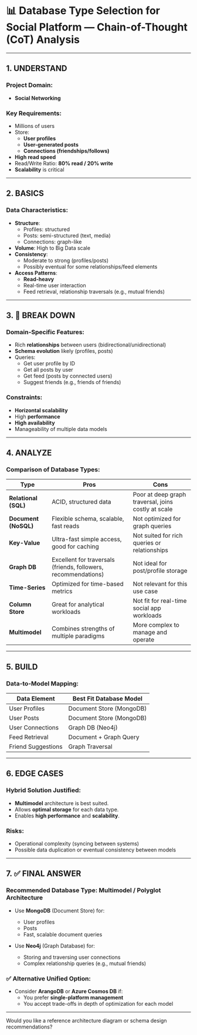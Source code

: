 # 📊 Database Type Selection for Social Platform — Chain-of-Thought (CoT) Analysis

---

## 1. UNDERSTAND

### Project Domain:
- **Social Networking**

### Key Requirements:
- Millions of users
- Store:
  - **User profiles**
  - **User-generated posts**
  - **Connections (friendships/follows)**
- **High read speed**
- Read/Write Ratio: **80% read / 20% write**
- **Scalability** is critical

---

## 2. BASICS

### Data Characteristics:
- **Structure**:
  - Profiles: structured
  - Posts: semi-structured (text, media)
  - Connections: graph-like
- **Volume**: High to Big Data scale
- **Consistency**:
  - Moderate to strong (profiles/posts)
  - Possibly eventual for some relationships/feed elements
- **Access Patterns**:
  - **Read-heavy**
  - Real-time user interaction
  - Feed retrieval, relationship traversals (e.g., mutual friends)

---

## 3. 🧩 BREAK DOWN

### Domain-Specific Features:
- Rich **relationships** between users (bidirectional/unidirectional)
- **Schema evolution** likely (profiles, posts)
- Queries:
  - Get user profile by ID
  - Get all posts by user
  - Get feed (posts by connected users)
  - Suggest friends (e.g., friends of friends)

### Constraints:
- **Horizontal scalability**
- High **performance**
- **High availability**
- Manageability of multiple data models

---

## 4. ANALYZE

### Comparison of Database Types:

| Type                 | Pros                                                                  | Cons                                                           |
|----------------------|-----------------------------------------------------------------------|----------------------------------------------------------------|
| **Relational (SQL)** | ACID, structured data                                                 | Poor at deep graph traversal, joins costly at scale            |
| **Document (NoSQL)** | Flexible schema, scalable, fast reads                                 | Not optimized for graph queries                                |
| **Key-Value**        | Ultra-fast simple access, good for caching                            | Not suited for rich queries or relationships                   |
| **Graph DB**         | Excellent for traversals (friends, followers, recommendations)        | Not ideal for post/profile storage                             |
| **Time-Series**      | Optimized for time-based metrics                                      | Not relevant for this use case                                 |
| **Column Store**     | Great for analytical workloads                                        | Not fit for real-time social app workloads                     |
| **Multimodel**       | Combines strengths of multiple paradigms                              | More complex to manage and operate                             |

---

## 5. BUILD

### Data-to-Model Mapping:

| Data Element        | Best Fit Database Model  |
|---------------------|--------------------------|
| User Profiles       | Document Store (MongoDB) |
| User Posts          | Document Store (MongoDB) |
| User Connections    | Graph DB (Neo4j)         |
| Feed Retrieval      | Document + Graph Query   |
| Friend Suggestions  | Graph Traversal          |

---

## 6. EDGE CASES

### Hybrid Solution Justified:
- **Multimodel** architecture is best suited.
- Allows **optimal storage** for each data type.
- Enables **high performance** and **scalability**.

### Risks:
- Operational complexity (syncing between systems)
- Possible data duplication or eventual consistency between models

---

## 7. ✅ FINAL ANSWER

### **Recommended Database Type**: **Multimodel / Polyglot Architecture**

- Use **MongoDB** (Document Store) for:
  - User profiles
  - Posts
  - Fast, scalable document queries

- Use **Neo4j** (Graph Database) for:
  - Storing and traversing user connections
  - Complex relationship queries (e.g., mutual friends)

### ✅ Alternative Unified Option:
- Consider **ArangoDB** or **Azure Cosmos DB** if:
  - You prefer **single-platform management**
  - You accept trade-offs in depth of optimization for each model

---

Would you like a reference architecture diagram or schema design recommendations?

